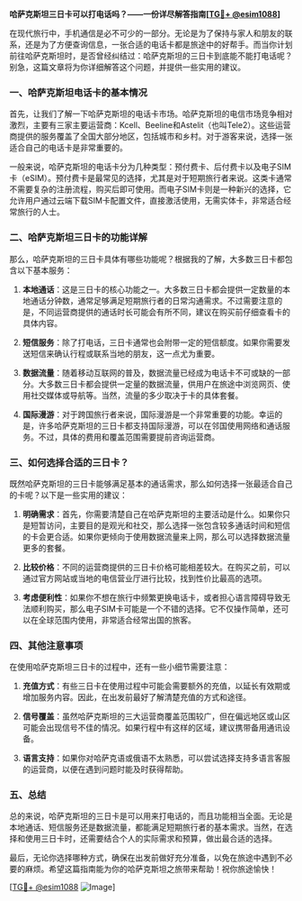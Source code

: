 **哈萨克斯坦三日卡可以打电话吗？——一份详尽解答指南[[TG💪+ @esim1088](https://t.me/s/esim1088)]**

在现代旅行中，手机通信是必不可少的一部分。无论是为了保持与家人和朋友的联系，还是为了方便查询信息，一张合适的电话卡都是旅途中的好帮手。而当你计划前往哈萨克斯坦时，是否曾经纠结过：哈萨克斯坦的三日卡到底能不能打电话呢？别急，这篇文章将为你详细解答这个问题，并提供一些实用的建议。

### 一、哈萨克斯坦电话卡的基本情况

首先，让我们了解一下哈萨克斯坦的电话卡市场。哈萨克斯坦的电信市场竞争相对激烈，主要有三家主要运营商：Kcell、Beeline和Astelit（也叫Tele2）。这些运营商提供的服务覆盖了全国大部分地区，包括城市和乡村。对于游客来说，选择一张适合自己的电话卡是非常重要的。

一般来说，哈萨克斯坦的电话卡分为几种类型：预付费卡、后付费卡以及电子SIM卡（eSIM）。预付费卡是最常见的选择，尤其是对于短期旅行者来说。这类卡通常不需要复杂的注册流程，购买后即可使用。而电子SIM卡则是一种新兴的选择，它允许用户通过云端下载SIM卡配置文件，直接激活使用，无需实体卡，非常适合经常旅行的人士。

### 二、哈萨克斯坦三日卡的功能详解

那么，哈萨克斯坦的三日卡具体有哪些功能呢？根据我的了解，大多数三日卡都包含以下基本服务：

1. **本地通话**：这是三日卡的核心功能之一。大多数三日卡都会提供一定数量的本地通话分钟数，通常足够满足短期旅行者的日常沟通需求。不过需要注意的是，不同运营商提供的通话时长可能会有所不同，建议在购买前仔细查看卡的具体内容。

2. **短信服务**：除了打电话，三日卡通常也会附带一定的短信额度。如果你需要发送短信来确认行程或联系当地的朋友，这一点尤为重要。

3. **数据流量**：随着移动互联网的普及，数据流量已经成为电话卡不可或缺的一部分。大多数三日卡都会提供一定量的数据流量，供用户在旅途中浏览网页、使用社交媒体或导航等。当然，流量的多少取决于卡的具体套餐。

4. **国际漫游**：对于跨国旅行者来说，国际漫游是一个非常重要的功能。幸运的是，许多哈萨克斯坦的三日卡都支持国际漫游，可以在邻国使用网络和通话服务。不过，具体的费用和覆盖范围需要提前咨询运营商。

### 三、如何选择合适的三日卡？

既然哈萨克斯坦的三日卡能够满足基本的通话需求，那么如何选择一张最适合自己的卡呢？以下是一些实用的建议：

1. **明确需求**：首先，你需要清楚自己在哈萨克斯坦的主要活动是什么。如果你只是短暂访问，主要目的是观光和社交，那么选择一张包含较多通话时间和短信的卡会更合适。如果你更倾向于使用数据流量来上网，那么可以选择数据流量更多的套餐。

2. **比较价格**：不同的运营商提供的三日卡价格可能相差较大。在购买之前，可以通过官方网站或当地的电信营业厅进行比较，找到性价比最高的选项。

3. **考虑便利性**：如果你不想在旅行中频繁更换电话卡，或者担心语言障碍导致无法顺利购买，那么电子SIM卡可能是一个不错的选择。它不仅操作简单，还可以在全球范围内使用，非常适合经常出国的旅客。

### 四、其他注意事项

在使用哈萨克斯坦三日卡的过程中，还有一些小细节需要注意：

1. **充值方式**：有些三日卡在使用过程中可能会需要额外的充值，以延长有效期或增加服务内容。因此，在出发前最好了解清楚充值的方式和途径。

2. **信号覆盖**：虽然哈萨克斯坦的三大运营商覆盖范围较广，但在偏远地区或山区可能会出现信号不佳的情况。如果行程中有这样的区域，建议携带备用通讯设备。

3. **语言支持**：如果你对哈萨克语或俄语不太熟悉，可以尝试选择支持多语言客服的运营商，以便在遇到问题时能及时获得帮助。

### 五、总结

总的来说，哈萨克斯坦的三日卡是可以用来打电话的，而且功能相当全面。无论是本地通话、短信服务还是数据流量，都能满足短期旅行者的基本需求。当然，在选择和使用三日卡时，还需要结合个人的实际需求和预算，做出最合适的选择。

最后，无论你选择哪种方式，确保在出发前做好充分准备，以免在旅途中遇到不必要的麻烦。希望这篇指南能为你的哈萨克斯坦之旅带来帮助！祝你旅途愉快！

[[TG💪+ @esim1088](https://t.me/s/esim1088) ![Image](https://i.postimg.cc/4NQfJmqS/Snipaste-2025-05-13-00-14-12.png)]